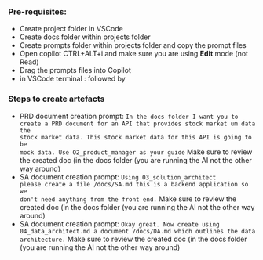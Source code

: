 ### Pre-requisites:
- Create project folder in VSCode
- Create docs folder within projects folder
- Create prompts folder within projects folder and copy the prompt files
- Open copilot CTRL+ALT+i and make sure you are using <b>Edit</b> mode (not Read)
- Drag the prompts files into Copilot
- in VSCode terminal : <uv init> followed by <uv add SQLModel>

### Steps to create artefacts

- PRD document creation prompt:
<code>In the docs folder I want you to create a PRD document for an API that provides stock market um data the stock market
data.  This stock market data for this API is going to be mock data. Use O2_product_manager as your guide</code>
Make sure to review the created doc (in the docs folder (you are running the AI not the other way around)
- SA document creation prompt:
<code>Using 03_solution_architect please create a file /docs/SA.md this is a backend application so we don't need anything
from the front end.</code>
Make sure to review the created doc (in the docs folder (you are running the AI not the other way around)
- SA document creation prompt:
<code>Okay great. Now create using 04_data_architect.md a document /docs/DA.md which outlines the data architecture.</code>
Make sure to review the created doc (in the docs folder (you are running the AI not the other way around)
